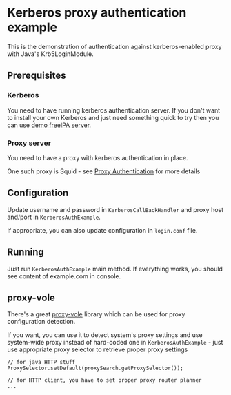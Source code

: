 # Kerberos proxy authentication example

This is the demonstration of authentication against kerberos-enabled proxy
with Java's Krb5LoginModule.

## Prerequisites

### Kerberos

You need to have running kerberos authentication server.
If you don't want to install your own Kerberos and just need something
quick to try then you can use [demo freeIPA server](https://ipa.demo1.freeipa.org).


### Proxy server

You need to have a proxy with kerberos authentication in place.

One such proxy is Squid - see [Proxy Authentication](http://wiki.squid-cache.org/Features/Authentication)
for more details

## Configuration

Update username and password in `KerberosCallBackHandler`
and proxy host and/port in `KerberosAuthExample`.

If appropriate, you can also update configuration in `login.conf` file.


## Running

Just run `KerberosAuthExample` main method.
If everything works, you should see content of example.com in console.


## proxy-vole

There's a great [proxy-vole](https://github.com/MarkusBernhardt/proxy-vole) library
which can be used for proxy configuration detection.

If you want, you can use it to detect system's proxy settings and use
system-wide proxy instead of hard-coded one in `KerberosAuthExample` - just
use appropriate proxy selector to retrieve proper proxy settings

```
// for java HTTP stuff
ProxySelector.setDefault(proxySearch.getProxySelector());

// for HTTP client, you have to set proper proxy router planner
...
```